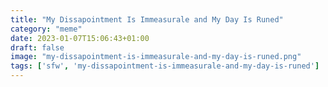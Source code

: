 ```yaml
---
title: "My Dissapointment Is Immeasurale and My Day Is Runed"
category: "meme"
date: 2023-01-07T15:06:43+01:00
draft: false
image: "my-dissapointment-is-immeasurale-and-my-day-is-runed.png"
tags: ['sfw', 'my-dissapointment-is-immeasurale-and-my-day-is-runed']
---
```



